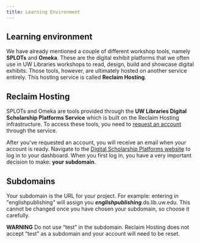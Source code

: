 ```yaml
---
title: Learning Environment
---
```



## Learning environment

We have already mentioned a couple of different workshop tools, namely **SPLOTs** and **Omeka**. These are the digital exhibit platforms that we often use in UW Libraries workshops to read, design, build and showcase digital exhibits. Those tools, however, are ultimately hosted on another service entirely. This hosting service is called **Reclaim Hosting**.

## Reclaim Hosting

SPLOTs and Omeka are tools provided through the **UW Libraries Digital Scholarship Platforms Service** which is built on the Reclaim Hosting infrastructure. To access these tools, you need to [request an account](https://ds.lib.uw.edu/) through the service.

After you've requested an account, you will receive an email when your account is ready. Navigate to the [Digital Scholarship Platforms website](https://ds.lib.uw.edu/dashboard/) to log in to your dashboard. When you first log in, you have a very important decision to make: **your subdomain**.

## Subdomains

Your subdomain is the URL for your project. For example: entering in  "englishpublishing" will assign you ***englishpublishing***.ds.lib.uw.edu. This cannot be changed once you have chosen your subdomain, so choose it carefully.

**WARNING** Do not use “test” in the subdomain. Reclaim Hosting does not accept “test” as a subdomain and your account will need to be reset.
